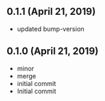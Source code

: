## 0.1.1 (April 21, 2019)
  - updated bump-version

## 0.1.0 (April 21, 2019)
  - minor
  - merge
  - initial commit
  - Initial commit

